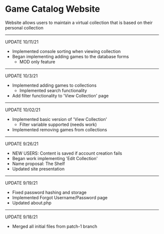 # Game Catalog Website
Website allows users to maintain a virtual collection that is based on their personal collection


-----
UPDATE 10/11/21
- Implemented console sorting when viewing collection
- Began implementing adding games to the database forms
	- MOD only feature

-----
UPDATE 10/3/21
- Implemented adding games to collections
	- Implemented search functionality
- Add filter functionality to 'View Collection' page

-----
UPDATE 10/02/21
- Implemented basic version of 'View Collection'
	- Filter variable supported (needs work)
- Implemented removing games from collections

-----
UPDATE 9/26/21
- NEW USERS: Content is saved if account creation fails
- Began work implementing 'Edit Collection'
- Name proposal: The Shelf
- Updated site presentation

-----
UPDATE 9/19/21
- Fixed password hashing and storage
- Implemented Forgot Username/Password page
- Updated about.php

-----
UPDATE 9/18/21
- Merged all initial files from patch-1 branch

